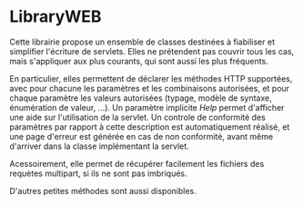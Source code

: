 # LibraryWEB

Cette librairie propose un ensemble de classes destinées à fiabiliser et  simplifier l'écriture de servlets. Elles ne prétendent pas couvrir tous les cas, mais s'appliquer aux plus courants, qui sont aussi les plus fréquents. 

En particulier, elles permettent de déclarer les méthodes HTTP supportées, avec pour chacune les paramètres et les combinaisons autorisées, et pour chaque paramètre les valeurs autorisées (typage, modèle de syntaxe, énumération de valeur, ...). Un paramètre implicite *Help* permet d'afficher une aide sur l'utilisation de la servlet. Un controle de conformité des paramètres par rapport à cette description est automatiquement réalisé, et une page d'erreur est générée en cas de non conformité, avant même d'arriver dans la classe implémentant la servlet.

Acessoirement, elle permet de récupérer facilement les fichiers des requètes multipart, si ils ne sont pas imbriqués.

D'autres petites méthodes sont aussi disponibles.
